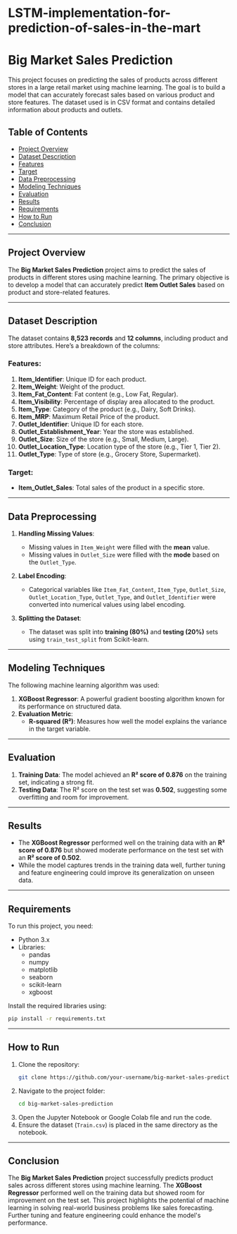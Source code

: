 # LSTM-implementation-for-prediction-of-sales-in-the-mart
# Big Market Sales Prediction

This project focuses on predicting the sales of products across different stores in a large retail market using machine learning. The goal is to build a model that can accurately forecast sales based on various product and store features. The dataset used is in CSV format and contains detailed information about products and outlets.

## Table of Contents
- [Project Overview](#project-overview)
- [Dataset Description](#dataset-description)
- [Features](#features)
- [Target](#target)
- [Data Preprocessing](#data-preprocessing)
- [Modeling Techniques](#modeling-techniques)
- [Evaluation](#evaluation)
- [Results](#results)
- [Requirements](#requirements)
- [How to Run](#how-to-run)
- [Conclusion](#conclusion)

---

## Project Overview
The **Big Market Sales Prediction** project aims to predict the sales of products in different stores using machine learning. The primary objective is to develop a model that can accurately predict **Item Outlet Sales** based on product and store-related features.

---

## Dataset Description
The dataset contains **8,523 records** and **12 columns**, including product and store attributes. Here’s a breakdown of the columns:

### Features:
1. **Item_Identifier**: Unique ID for each product.
2. **Item_Weight**: Weight of the product.
3. **Item_Fat_Content**: Fat content (e.g., Low Fat, Regular).
4. **Item_Visibility**: Percentage of display area allocated to the product.
5. **Item_Type**: Category of the product (e.g., Dairy, Soft Drinks).
6. **Item_MRP**: Maximum Retail Price of the product.
7. **Outlet_Identifier**: Unique ID for each store.
8. **Outlet_Establishment_Year**: Year the store was established.
9. **Outlet_Size**: Size of the store (e.g., Small, Medium, Large).
10. **Outlet_Location_Type**: Location type of the store (e.g., Tier 1, Tier 2).
11. **Outlet_Type**: Type of store (e.g., Grocery Store, Supermarket).

### Target:
- **Item_Outlet_Sales**: Total sales of the product in a specific store.

---

## Data Preprocessing
1. **Handling Missing Values**:
   - Missing values in `Item_Weight` were filled with the **mean** value.
   - Missing values in `Outlet_Size` were filled with the **mode** based on the `Outlet_Type`.

2. **Label Encoding**:
   - Categorical variables like `Item_Fat_Content`, `Item_Type`, `Outlet_Size`, `Outlet_Location_Type`, `Outlet_Type`, and `Outlet_Identifier` were converted into numerical values using label encoding.

3. **Splitting the Dataset**:
   - The dataset was split into **training (80%)** and **testing (20%)** sets using `train_test_split` from Scikit-learn.

---

## Modeling Techniques
The following machine learning algorithm was used:
1. **XGBoost Regressor**: A powerful gradient boosting algorithm known for its performance on structured data.
2. **Evaluation Metric**:
   - **R-squared (R²)**: Measures how well the model explains the variance in the target variable.

---

## Evaluation
1. **Training Data**: The model achieved an **R² score of 0.876** on the training set, indicating a strong fit.
2. **Testing Data**: The R² score on the test set was **0.502**, suggesting some overfitting and room for improvement.

---

## Results
- The **XGBoost Regressor** performed well on the training data with an **R² score of 0.876** but showed moderate performance on the test set with an **R² score of 0.502**.
- While the model captures trends in the training data well, further tuning and feature engineering could improve its generalization on unseen data.

---

## Requirements
To run this project, you need:
- Python 3.x
- Libraries:
  - pandas
  - numpy
  - matplotlib
  - seaborn
  - scikit-learn
  - xgboost

Install the required libraries using:
```bash
pip install -r requirements.txt
```

---

## How to Run
1. Clone the repository:
   ```bash
   git clone https://github.com/your-username/big-market-sales-prediction.git
   ```
2. Navigate to the project folder:
   ```bash
   cd big-market-sales-prediction
   ```
3. Open the Jupyter Notebook or Google Colab file and run the code.
4. Ensure the dataset (`Train.csv`) is placed in the same directory as the notebook.

---

## Conclusion
The **Big Market Sales Prediction** project successfully predicts product sales across different stores using machine learning. The **XGBoost Regressor** performed well on the training data but showed room for improvement on the test set. This project highlights the potential of machine learning in solving real-world business problems like sales forecasting. Further tuning and feature engineering could enhance the model's performance.

